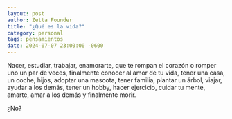 ```yaml
---
layout: post
author: Zetta Founder
title: "¿Qué es la vida?"
category: personal
tags: pensamientos
date: 2024-07-07 23:00:00 -0600
---
```

Nacer, estudiar, trabajar, enamorarte, que te rompan el corazón o romper uno un par de veces, finalmente conocer al amor de tu vida, tener una casa, un coche, hijos, adoptar una mascota, tener familia, plantar un árbol, viajar, ayudar a los demás, tener un hobby, hacer ejercicio, cuidar tu mente, amarte, amar a los demás y finalmente morir.

¿No?